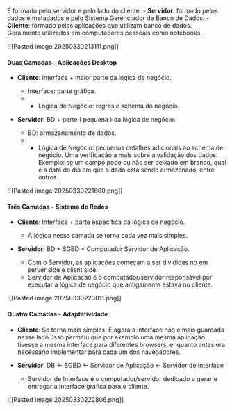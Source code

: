 É formado pelo servidor e pelo lado do cliente. 
	- **Servidor**: formado pelos dados e metadados e pelo Sistema Gerenciador de Banco de Dados.
	- **Cliente**: formado pelas aplicações que utilizam banco de dados. Geralmente utilizados em computadores pessoais como notebooks.

![[Pasted image 20250330213111.png]]
#### Duas Camadas -  Aplicações Desktop

- **Cliente**: Interface + maior parte da lógica de negócio.
	- Interface: parte gráfica.
	- + Lógica de Negócio: regras e schema do negócio.

- **Servidor**: BD + parte ( pequena ) da lógica de negócio.
	- BD: armazenamento de dados.
	- - Lógica de Negócio: pequenos detalhes adicionais ao schema de negócio. Uma verificação a mais sobre a validação dos dados. Exemplo: se um campo pode ou não ser deixado em branco, qual é a data do dia em que o dado esta sendo armazenado, entre outros.

![[Pasted image 20250330221600.png]]

#### Três Camadas - Sistema de Redes

- **Cliente**: Interface + parte específica da lógica de negócio.
	- A lógica nessa camada se torna cada vez mais simples.
	
- **Servidor**: BD + SGBD + Computador Servidor de Aplicação.
	- Com o Servidor, as aplicações começam a ser divididas no em server side e client side.
	- Servidor de Aplicação é o computador/servidor responsável por executar a lógica de negócio que antigamente estava no cliente.

![[Pasted image 20250330223011.png]]

#### Quatro Camadas - Adaptatividade 

- **Cliente**: Se torna mais simples. E agora a interface não é mais guardada nesse lado. Isso permitiu que por exemplo uma mesma aplicação tivesse a mesma interface para diferentes browsers, enquanto antes era necessário implementar para cada um dos navegadores.

- **Servidor**: DB <- SGBD <- Servidor de Aplicação <- Servidor de Interface 
	- Servidor de Interface é o computador/servidor dedicado a gerar e entregar a interface gráfica para o cliente.

![[Pasted image 20250330222806.png]]


